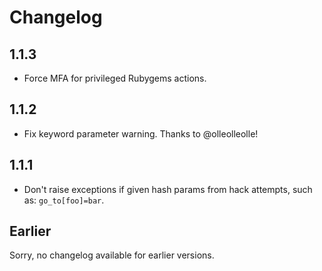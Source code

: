 # Changelog

## 1.1.3

- Force MFA for privileged Rubygems actions.

## 1.1.2

- Fix keyword parameter warning. Thanks to @olleolleolle!

## 1.1.1

- Don't raise exceptions if given hash params from hack attempts, such as: `go_to[foo]=bar`.

## Earlier

Sorry, no changelog available for earlier versions.

